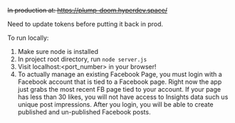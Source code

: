 ~~In production at: https://plump-doom.hyperdev.space/~~

Need to update tokens before putting it back in prod.

To run locally:

1. Make sure node is installed
2. In project root directory, run `node server.js`
3. Visit localhost:<port_number> in your browser!
4. To actually manage an existing Facebook Page, you must login with a Facebook account that is tied to a Facebook page. Right now the app just grabs the most recent FB page tied to your account. If your page has less than 30 likes, you will not have access to Insights data such us unique post impressions. After you login, you will be able to create published and un-published Facebook posts.
